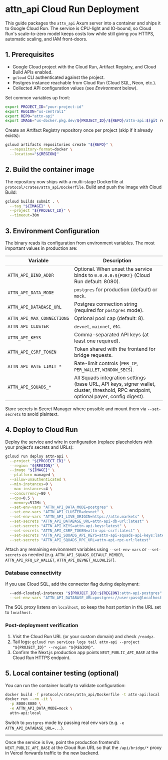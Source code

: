 # attn_api Cloud Run Deployment

This guide packages the `attn_api` Axum server into a container and ships it to Google Cloud Run. The service is CPU-light and IO-bound, so Cloud Run's scale-to-zero model keeps costs low while still giving you HTTPS, automatic scaling, and IAM front-doors.

## 1. Prerequisites

- Google Cloud project with the Cloud Run, Artifact Registry, and Cloud Build APIs enabled.
- `gcloud` CLI authenticated against the project.
- Postgres instance reachable from Cloud Run (Cloud SQL, Neon, etc.).
- Collected API configuration values (see _Environment_ below).

Set common variables up front:

```bash
export PROJECT_ID="your-project-id"
export REGION="us-central1"
export REPO="attn-api"
export IMAGE="us-docker.pkg.dev/${PROJECT_ID}/${REPO}/attn-api:$(git rev-parse --short HEAD)"
```

Create an Artifact Registry repository once per project (skip if it already exists):

```bash
gcloud artifacts repositories create "${REPO}" \
  --repository-format=docker \
  --location="${REGION}"
```

## 2. Build the container image

The repository now ships with a multi-stage Dockerfile at `protocol/crates/attn_api/Dockerfile`. Build and push the image with Cloud Build:

```bash
gcloud builds submit . \
  --tag "${IMAGE}" \
  --project "${PROJECT_ID}" \
  --timeout=30m
```

## 3. Environment Configuration

The binary reads its configuration from environment variables. The most important values in production are:

| Variable | Description |
| --- | --- |
| `ATTN_API_BIND_ADDR` | Optional. When unset the service binds to `0.0.0.0:${PORT}` (Cloud Run default: 8080). |
| `ATTN_API_DATA_MODE` | `postgres` for production (default) or `mock`. |
| `ATTN_API_DATABASE_URL` | Postgres connection string (required for `postgres` mode). |
| `ATTN_API_MAX_CONNECTIONS` | Optional pool cap (default: 8). |
| `ATTN_API_CLUSTER` | `devnet`, `mainnet`, etc. |
| `ATTN_API_KEYS` | Comma-separated API keys (at least one required). |
| `ATTN_API_CSRF_TOKEN` | Token shared with the frontend for bridge requests. |
| `ATTN_API_RATE_LIMIT_*` | Rate-limit controls (`PER_IP`, `PER_WALLET`, `WINDOW_SECS`). |
| `ATTN_API_SQUADS_*` | All Squads integration settings (base URL, API keys, signer wallet, cluster, threshold, RPC endpoint, optional payer, config digest). |

Store secrets in Secret Manager where possible and mount them via `--set-secrets` to avoid plaintext.

## 4. Deploy to Cloud Run

Deploy the service and wire in configuration (replace placeholders with your project’s secrets and URLs):

```bash
gcloud run deploy attn-api \
  --project "${PROJECT_ID}" \
  --region "${REGION}" \
  --image "${IMAGE}" \
  --platform managed \
  --allow-unauthenticated \
  --min-instances=0 \
  --max-instances=4 \
  --concurrency=80 \
  --cpu=0.5 \
  --memory=512Mi \
  --set-env-vars "ATTN_API_DATA_MODE=postgres" \
  --set-env-vars "ATTN_API_CLUSTER=devnet" \
  --set-env-vars "ATTN_API_LIVE_ORIGIN=https://attn.markets" \
  --set-secrets "ATTN_API_DATABASE_URL=attn-api-db-url:latest" \
  --set-secrets "ATTN_API_KEYS=attn-api-keys:latest" \
  --set-secrets "ATTN_API_CSRF_TOKEN=attn-api-csrf:latest" \
  --set-secrets "ATTN_API_SQUADS_API_KEYS=attn-api-squads-api-keys:latest" \
  --set-secrets "ATTN_API_SQUADS_RPC_URL=attn-api-rpc-url:latest"
```

Attach any remaining environment variables using `--set-env-vars` or `--set-secrets` as needed (e.g. `ATTN_API_SQUADS_DEFAULT_MEMBER`, `ATTN_API_RFQ_LP_WALLET`, `ATTN_API_DEVNET_ALLOWLIST`).

### Database connectivity

If you use Cloud SQL, add the connector flag during deployment:

```bash
  --add-cloudsql-instances "${PROJECT_ID}:${REGION}:attn-api-postgres" \
  --set-env-vars "ATTN_API_DATABASE_URL=postgres://user:pass@localhost:5432/db"
```

The SQL proxy listens on `localhost`, so keep the host portion in the URL set to `localhost`.

### Post-deployment verification

1. Visit the Cloud Run URL (or your custom domain) and check `/readyz`.
2. Tail logs: `gcloud run services logs tail attn-api --project "${PROJECT_ID}" --region "${REGION}"`.
3. Confirm the Next.js production app points `NEXT_PUBLIC_API_BASE` at the Cloud Run HTTPS endpoint.

## 5. Local container testing (optional)

You can run the container locally to validate configuration:

```bash
docker build -f protocol/crates/attn_api/Dockerfile -t attn-api:local .
docker run --rm -it \
  -p 8080:8080 \
  -e ATTN_API_DATA_MODE=mock \
  attn-api:local
```

Switch to `postgres` mode by passing real env vars (e.g. `-e ATTN_API_DATABASE_URL=...`).

---

Once the service is live, point the production frontend’s `NEXT_PUBLIC_API_BASE` at the Cloud Run URL so that the `/api/bridge/*` proxy in Vercel forwards traffic to the new backend.
